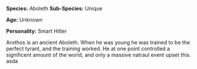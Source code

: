 **Species:** Aboleth
**Sub-Species:** Unique 

**Age:** Unknown

**Personality:** Smart Hitler

Arothos is an ancient Aboleth. When he was young he was trained to be the perfect tyrant, and the training worked. He at one point controlled a significent amount of the world, and only a massive natraul event upset this. asda

